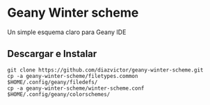 # Geany Winter scheme
Un simple esquema claro para Geany IDE

## Descargar e Instalar

```
git clone https://github.com/diazvictor/geany-winter-scheme.git
cp -a geany-winter-scheme/filetypes.common $HOME/.config/geany/filedefs/
cp -a geany-winter-scheme/winter-scheme.conf $HOME/.config/geany/colorschemes/
```
